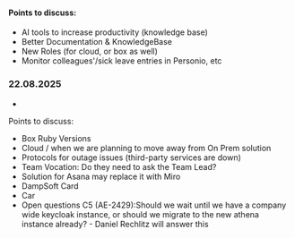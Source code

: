 

#### Points to discuss:
- AI tools to increase productivity (knowledge base)
- Better Documentation & KnowledgeBase 
- New Roles (for cloud, or box as well)
- Monitor colleagues'/sick leave entries in Personio, etc


### 22.08.2025
  - 
Points to discuss:
- Box Ruby Versions
- Cloud / when we are planning to move away from On Prem solution
- Protocols for outage issues (third-party services are down)
- Team Vocation: Do they need to ask the Team Lead?
- Solution for Asana may replace it with Miro
- DampSoft Card
- Car
- Open questions C5 (AE-2429):Should we wait until we have a company wide keycloak instance, or should we migrate to the new athena instance already? - Daniel Rechlitz will answer this










